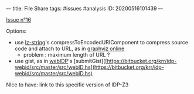 –-
title: File Share
tags: #issues #analysis
   ID: 20200516101439
–-

[Issue n°16](https://gitlab.com/krr/autoconfigz3/-/issues/16)

Options:
* use [lz-string](https://pieroxy.net/blog/pages/lz-string/index.html)'s compressToEncodedURIComponent to compress source code and attach to URL, as in [graphviz online](https://bit.ly/2S1NLCn)
    * problem : maximum length of URL ?
* use gist, as in [webIDP](https://bitbucket.org/krr/idp-webid/src/master/)'s [submitGist]([https://bitbucket.org/krr/idp-webid/src/master/src/webID.hs](https://bitbucket.org/krr/idp-webid/src/master/src/webID.hs)

NIce to have: link to this specific version of IDP-Z3